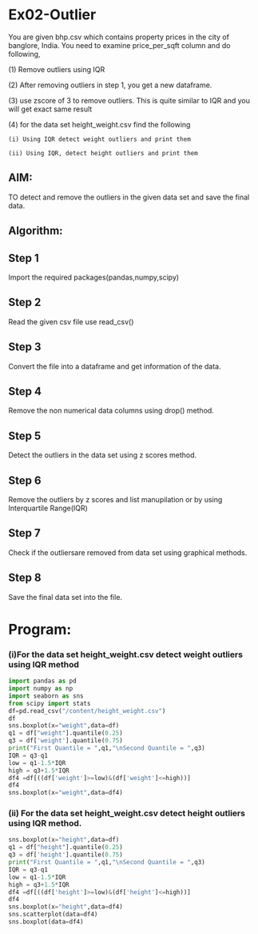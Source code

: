 # Ex02-Outlier

You are given bhp.csv which contains property prices in the city of banglore, India. You need to examine price_per_sqft column and do following,

(1) Remove outliers using IQR 

(2) After removing outliers in step 1, you get a new dataframe.

(3) use zscore of 3 to remove outliers. This is quite similar to IQR and you will get exact same result

(4) for the data set height_weight.csv find the following

    (i) Using IQR detect weight outliers and print them

    (ii) Using IQR, detect height outliers and print them 

## AIM:
TO detect and remove the outliers in the given data set and save the final data.

## Algorithm:
## Step 1
Import the required packages(pandas,numpy,scipy)

## Step 2
Read the given csv file use read_csv()

## Step 3
Convert the file into a dataframe and get information of the data.

## Step 4
Remove the non numerical data columns using drop() method.

## Step 5
Detect the outliers in the data set using z scores method.

## Step 6
Remove the outliers by z scores and list manupilation or by using Interquartile Range(IQR)

## Step 7
Check if the outliersare removed from data set using graphical methods.

## Step 8
Save the final data set into the file.

# Program:
### (i)For the data set height_weight.csv detect weight outliers using IQR method
```python
import pandas as pd
import numpy as np
import seaborn as sns
from scipy import stats
df=pd.read_csv("/content/height_weight.csv")
df
sns.boxplot(x="weight",data=df)
q1 = df["weight"].quantile(0.25)
q3 = df['weight'].quantile(0.75)
print("First Quantile = ",q1,"\nSecond Quantile = ",q3)
IQR = q3-q1
low = q1-1.5*IQR
high = q3+1.5*IQR
df4 =df[((df['weight']>=low)&(df['weight']<=high))]
df4
sns.boxplot(x="weight",data=df4)
```
### (ii) For the data set height_weight.csv detect height outliers using IQR method.
```python 
sns.boxplot(x="height",data=df)
q1 = df["height"].quantile(0.25)
q3 = df['height'].quantile(0.75)
print("First Quantile = ",q1,"\nSecond Quantile = ",q3)
IQR = q3-q1
low = q1-1.5*IQR
high = q3+1.5*IQR
df4 =df[((df['height']>=low)&(df['height']<=high))]
df4
sns.boxplot(x="height",data=df4)
sns.scatterplot(data=df4)
sns.boxplot(data=df4)
```
